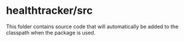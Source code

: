 # healthtracker/src

This folder contains source code that will automatically be added to the classpath when
the package is used.
